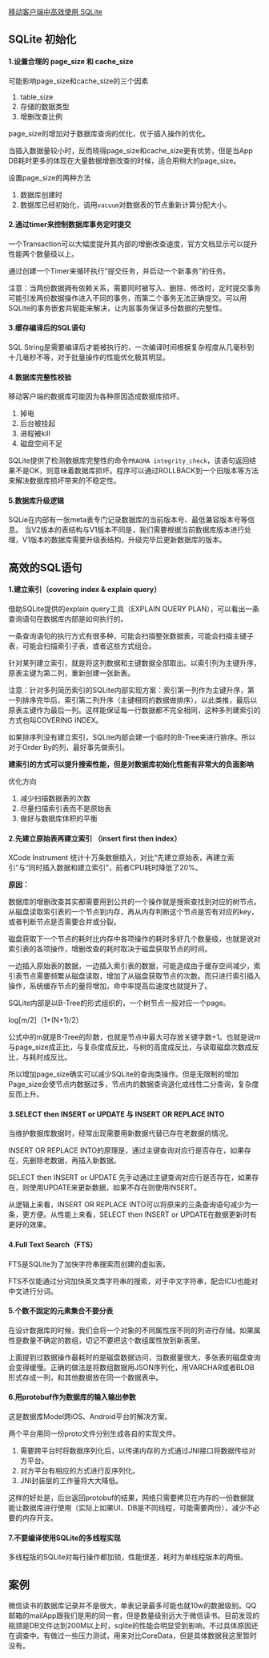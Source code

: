 [移动客户端中高效使用 SQLite](https://cloud.tencent.com/developer/article/1071458)

## SQLite 初始化
#### 1.设置合理的 page_size 和 cache_size

可能影响page_size和cache_size的三个因素

1. table_size
2. 存储的数据类型
3. 增删改查比例

page_size的增加对于数据库查询的优化，优于插入操作的优化。


当插入数据量较小时，反而晓得page_size和cache_size更有优势，但是当App DB耗时更多的体现在大量数据增删改查的时候，适合用稍大的page_size。

设置page_size的两种方法

1. 数据库创建时
2. 数据库已经初始化，调用`vacuum`对数据表的节点重新计算分配大小。


#### 2.通过timer来控制数据库事务定时提交
一个Transaction可以大幅度提升其内部的增删改查速度，官方文档显示可以提升性能两个数量级以上。

通过创建一个Timer来循环执行“提交任务，并启动一个新事务”的任务。

注意：当两份数据拥有依赖关系，需要同时被写入、删除、修改时，定时提交事务可能引发两份数据操作进入不同的事务，而第二个事务无法正确提交。可以用SQLite的事务嵌套共轭能来解决，让内层事务保证多份数据的完整性。

#### 3.缓存编译后的SQL语句
SQL String是需要编译后才能被执行的，一次编译时间根据复杂程度从几毫秒到十几毫秒不等，对于批量操作的性能优化极其明显。

#### 4.数据库完整性校验
移动客户端的数据库可能因为各种原因造成数据库损坏。

1. 掉电
2. 后台被挂起
3. 进程被kill
4. 磁盘空间不足


SQLite提供了检测数据库完整性的命令`PRAGMA integrity_check`，该语句返回结果不是OK，则意味着数据库损坏。程序可以通过ROLLBACK到一个旧版本等方法来解决数据库损坏带来的不稳定性。


#### 5.数据库升级逻辑
SQLie在内部有一张meta表专门记录数据库的当前版本号、最低兼容版本号等信息。
当V2版本的表结构与V1版本不同是，我们需要根据当前数据库版本进行处理，V1版本的数据库需要升级表结构，升级完毕后更新数据库的版本。


## 高效的SQL语句

#### 1.建立索引（covering index & explain query）
借助SQLite提供的explain query工具（EXPLAIN QUERY PLAN），可以看出一条查询语句在数据库内部是如何执行的。

一条查询语句的执行方式有很多种，可能会扫描整张数据表，可能会扫描主键子表，可能会扫描索引子表，或者这些方式组合。

针对某列建立索引，就是将这列数据和主键数据全部取出。以索引列为主键升序，原表主键为第二列，重新创建一张新表。

注意：针对多列简历索引的SQLite内部实现方案：索引第一列作为主键升序，第一列排序完毕后，索引第二列升序（主键相同的数据做排序），以此类推，最后以原表主键作为最后一列。这样能保证每一行数据都不完全相同，这种多列建索引的方式也叫COVERING INDEX。

如果排序列没有建立索引，SQLite内部会建一个临时的B-Tree来进行排序。所以对于Order By的列，最好事先做索引。

**建索引的方式可以提升搜索性能，但是对数据库初始化性能有非常大的负面影响**

优化方向

1. 减少扫描数据表的次数
2. 尽量扫描索引表而不是原始表
3. 做好与数据库体积的平衡


#### 2.先建立原始表再建立索引 （insert first then index）

XCode Instrument 统计十万条数据插入，对比“先建立原始表，再建立索引”与“同时插入数据和建立索引”，前者CPU耗时降低了20%。

**原因：**

数据库的增删改查其实都需要用到公共的一个操作就是搜索查找到对应的树节点。从磁盘读取索引表的一个节点到内存，再从内存判断这个节点是否有对应的key，或者判断节点是否需要合并或分裂。

磁盘获取下一个节点的耗时比内存中各项操作的耗时多好几个数量级，也就是说对索引表的各项操作，增删改查的耗时取决于磁盘获取节点的时间。

一边插入原始表的数据，一边插入索引表的数据，可能造成由于缓存空间减少，索引表节点需要频繁从磁盘读取，增加了从磁盘获取节点的次数。而只进行索引插入操作，系统缓存节点的量将增加，命中率提高后速度也就提升了。

SQLite内部是以B-Tree的形式组织的，一个树节点一般对应一个page。

log[m/2]（1+(N+1)/2）

公式中的m就是B-Tree的阶数，也就是节点中最大可存放关键字数+1。也就是说m与page_size成正比，与复杂度成反比，与树的高度成反比，与读取磁盘次数成反比，与耗时成反比。

所以增加page_size确实可以减少SQLite的查询类操作。但是无限制的增加Page_size会使节点内数据过多，节点内的数据查询退化成线性二分查询，复杂度反而上升。

#### 3.SELECT then INSERT or UPDATE 与 INSERT OR REPLACE INTO
当维护数据库数据时，经常出现需要用新数据代替已存在老数据的情况。

INSERT OR REPLACE INTO的原理是，通过主键查询对应行是否存在，如果存在，先删除老数据，再插入新数据。

SELECT then INSERT or UPDATE
先手动通过主键查询对应行是否存在，如果存在，则使用UPDATE来更新数据，如果不存在则使用INSERT。

从逻辑上来看，INSERT OR REPLACE INTO可以将原来的三条查询语句减少为一条，更方便。从性能上来看，SELECT then INSERT or UPDATE在数据更新时有更好的效果。

#### 4.Full Text Search（FTS）
FTS是SQLite为了加快字符串搜索而创建的虚拟表。

FTS不仅能通过分词加快英文类字符串的搜索，对于中文字符串，配合ICU也能对中文进行分词。

#### 5.个数不固定的元素集合不要分表
在设计数据库的时候，我们会将一个对象的不同属性按不同的列进行存储。如果属性是数量不确定的数组，切记不要把这个数组属性放到新表里。

上面提到过数据操作最耗时的是磁盘数据访问，当数据量很大，多张表的磁盘查询会变得缓慢。正确的做法是将数组数据用JSON序列化，用VARCHAR或者BLOB形式存成一列，和其他数据放在同一个数据表中。

#### 6.用protobuf作为数据库的输入输出参数
这是数据库Model跨iOS、Android平台的解决方案。

两个平台用同一份proto文件分别生成各自的实现文件。

1. 需要跨平台时将数据序列化后，以传递内存的方式通过JNI接口将数据传给对方平台。
2. 对方平台有相应的方式进行反序列化。
3. JNI封装层的工作量将大大降低。

这样的好处是，后台返回protobuf的结果，网络只需要拷贝在内存的一份数据就能让数据库进行使用（实际上如果UI、DB是不同线程，可能需要两份），减少不必要的内存开支。

#### 7.不要编译使用SQLite的多线程实现
多线程版的SQLite对每行操作都加锁，性能很差，耗时为单线程版本的两倍。

## 案例
微信读书的数据库记录并不是很大，单表记录最多可能也就10w的数据级别。QQ邮箱的mailApp跟我们是用的同一套，但是数量级别远大于微信读书。目前发现的瓶颈是DB文件达到200M以上时，sqlite的性能会明显受到影响，不过具体原因还在调查中。有做过一些压力测试，用来对比CoreData，但是具体数据我这里暂时没有。
